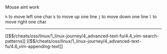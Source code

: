 Mouse aint work

`h` to move left one char
`k` to move up one line
`j` to move down one line
`l` to move right one char

---
[[$$$/$cheats/$oss/$linux/1_linux-journey/4_advanced-text-fu/4.4_vim-search-patterns]]
[[$$$/$cheats/$oss/$linux/1_linux-journey/4_advanced-text-fu/4.6_vim-appending-text]]